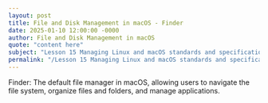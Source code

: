 ```yaml
---
layout: post
title: File and Disk Management in macOS - Finder
date: 2025-01-10 12:00:00 -0000
author: File and Disk Management in macOS
quote: "content here"
subject: "Lesson 15 Managing Linux and macOS standards and specifications"
permalink: "/Lesson 15 Managing Linux and macOS standards and specifications/File and Disk Management in macOS/File and Disk Management in macOS - Finder"
---
```


Finder: The default file manager in macOS, allowing users to navigate the file system, organize files and folders, and manage applications.
